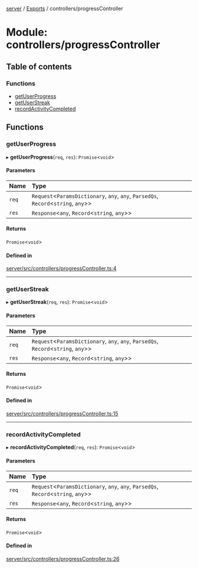 [server](../README.md) / [Exports](../modules.md) / controllers/progressController

# Module: controllers/progressController

## Table of contents

### Functions

- [getUserProgress](controllers_progressController.md#getuserprogress)
- [getUserStreak](controllers_progressController.md#getuserstreak)
- [recordActivityCompleted](controllers_progressController.md#recordactivitycompleted)

## Functions

### getUserProgress

▸ **getUserProgress**(`req`, `res`): `Promise`\<`void`\>

#### Parameters

| Name | Type |
| :------ | :------ |
| `req` | `Request`\<`ParamsDictionary`, `any`, `any`, `ParsedQs`, `Record`\<`string`, `any`\>\> |
| `res` | `Response`\<`any`, `Record`\<`string`, `any`\>\> |

#### Returns

`Promise`\<`void`\>

#### Defined in

[server/src/controllers/progressController.ts:4](https://github.com/niklas-joh/french-learning-platform/blob/df287cd90d2fc20ebbe1da4bb7d2c97b195a5de7/server/src/controllers/progressController.ts#L4)

___

### getUserStreak

▸ **getUserStreak**(`req`, `res`): `Promise`\<`void`\>

#### Parameters

| Name | Type |
| :------ | :------ |
| `req` | `Request`\<`ParamsDictionary`, `any`, `any`, `ParsedQs`, `Record`\<`string`, `any`\>\> |
| `res` | `Response`\<`any`, `Record`\<`string`, `any`\>\> |

#### Returns

`Promise`\<`void`\>

#### Defined in

[server/src/controllers/progressController.ts:15](https://github.com/niklas-joh/french-learning-platform/blob/df287cd90d2fc20ebbe1da4bb7d2c97b195a5de7/server/src/controllers/progressController.ts#L15)

___

### recordActivityCompleted

▸ **recordActivityCompleted**(`req`, `res`): `Promise`\<`void`\>

#### Parameters

| Name | Type |
| :------ | :------ |
| `req` | `Request`\<`ParamsDictionary`, `any`, `any`, `ParsedQs`, `Record`\<`string`, `any`\>\> |
| `res` | `Response`\<`any`, `Record`\<`string`, `any`\>\> |

#### Returns

`Promise`\<`void`\>

#### Defined in

[server/src/controllers/progressController.ts:26](https://github.com/niklas-joh/french-learning-platform/blob/df287cd90d2fc20ebbe1da4bb7d2c97b195a5de7/server/src/controllers/progressController.ts#L26)
